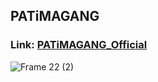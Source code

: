 ## PATiMAGANG
### Link: [PATiMAGANG_Official](https://patima-gang.vercel.app/)
![Frame 22 (2)](https://github.com/user-attachments/assets/bc9ecdbc-22a5-4c6d-968e-e1c6d744de12)
